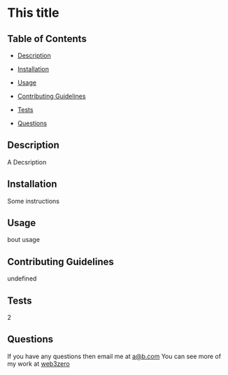 
  # This title

  

  ## Table of Contents
  * [Description](#Description)
  * [Installation](#Installation)
  * [Usage](#Usage)
 
  * [Contributing Guidelines](#Contributing)
  * [Tests](#Tests)
  * [Questions](#Questions)

  ## Description
  A Decsription

  ## Installation
  Some instructions

  ## Usage
  bout usage

   

  ## Contributing Guidelines
  undefined

  ## Tests
  2

  ## Questions
  If you have any questions then email me at a@b.com
  You can see more of my work at [web3zero](https://github.com/web3zero)

